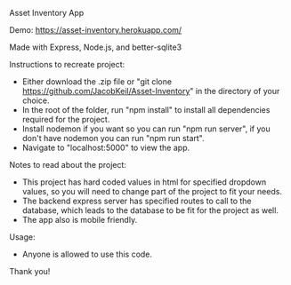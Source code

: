 Asset Inventory App

Demo: https://asset-inventory.herokuapp.com/

Made with Express, Node.js, and better-sqlite3

Instructions to recreate project:

- Either download the .zip file or "git clone https://github.com/JacobKeil/Asset-Inventory" in the directory of your choice.
- In the root of the folder, run "npm install" to install all dependencies required for the project.
- Install nodemon if you want so you can run "npm run server", if you don't have nodemon you can run "npm run start".
- Navigate to "localhost:5000" to view the app.

Notes to read about the project:

- This project has hard coded values in html for specified dropdown values, so you will need to change part of the project to fit your needs.
- The backend express server has specified routes to call to the database, which leads to the database to be fit for the project as well.
- The app also is mobile friendly.

Usage:

- Anyone is allowed to use this code.

Thank you!
